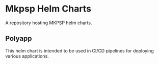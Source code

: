 
# Mkpsp Helm Charts

A repository hosting MKPSP helm charts.

## Polyapp

This helm chart is intended to be used in CI/CD pipelines for deploying various applications.
